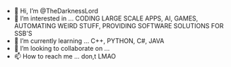 - 👋 Hi, I’m @TheDarknessLord
- 👀 I’m interested in ... CODING LARGE SCALE APPS, AI, GAMES, AUTOMATING WEIRD STUFF, PROVIDING SOFTWARE SOLUTIONS FOR SSB'S
- 🌱 I’m currently learning ... C++, PYTHON, C#, JAVA
- 💞️ I’m looking to collaborate on ... 
- 📫 How to reach me ... don,t LMAO

<!---
TheDarknessLord/TheDarknessLord is a ✨ special ✨ repository because its `README.md` (this file) appears on your GitHub profile.
You can click the Preview link to take a look at your changes.
--->
